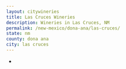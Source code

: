 ```yaml
---
layout: citywineries
title: Las Cruces Wineries
description: Wineries in Las Cruces, NM
permalink: /new-mexico/dona-ana/las-cruces/
state: nm
county: dona ana
city: las cruces
---
```

-
